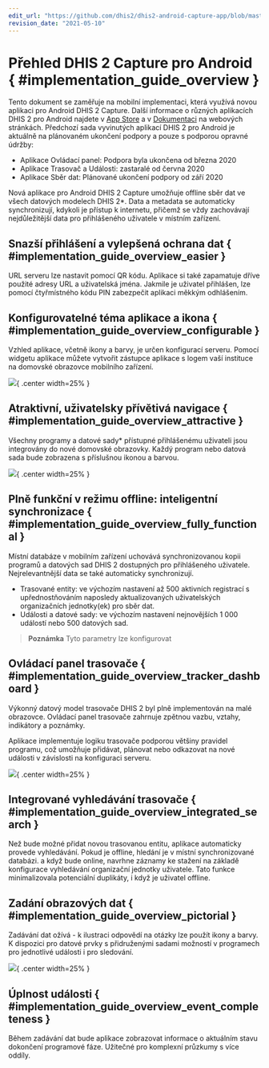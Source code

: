 ```yaml
---
edit_url: "https://github.com/dhis2/dhis2-android-capture-app/blob/master/docs/src/commonmark/en/content/implementation-guide/dhis2-capture-android-overview.md"
revision_date: "2021-05-10"
---
```


# Přehled DHIS 2 Capture pro Android { #implementation_guide_overview }

Tento dokument se zaměřuje na mobilní implementaci, která využívá novou aplikaci pro Android DHIS 2 Capture. Další informace o různých aplikacích DHIS 2 pro Android najdete v [App Store](https://www.dhis2.org/app-store) a v [Dokumentaci](https://www.dhis2.org/android-documentation) na webových stránkách. Předchozí sada vyvinutých aplikací DHIS 2 pro Android je aktuálně na plánovaném ukončení podpory a pouze s podporou opravné údržby:

- Aplikace Ovládací panel: Podpora byla ukončena od března 2020
- Aplikace Trasovač a Události: zastaralé od června 2020
- Aplikace Sběr dat: Plánované ukončení podpory od září 2020

Nová aplikace pro Android DHIS 2 Capture umožňuje offline sběr dat ve všech datových modelech DHIS 2\*. Data a metadata se automaticky synchronizují, kdykoli je přístup k internetu, přičemž se vždy zachovávají nejdůležitější data pro přihlášeného uživatele v místním zařízení.

## Snazší přihlášení a vylepšená ochrana dat { #implementation_guide_overview_easier }

URL serveru lze nastavit pomocí QR kódu. Aplikace si také zapamatuje dříve použité adresy URL a uživatelská jména. Jakmile je uživatel přihlášen, lze pomocí čtyřmístného kódu PIN zabezpečit aplikaci měkkým odhlášením.

## Konfigurovatelné téma aplikace a ikona { #implementation_guide_overview_configurable }

Vzhled aplikace, včetně ikony a barvy, je určen konfigurací serveru. Pomocí widgetu aplikace můžete vytvořit zástupce aplikace s logem vaší instituce na domovské obrazovce mobilního zařízení.

![](resources/images/implementation-guide-login.gif){ .center width=25% }

## Atraktivní, uživatelsky přívětivá navigace { #implementation_guide_overview_attractive }

Všechny programy a datové sady\* přístupné přihlášenému uživateli jsou integrovány do nové domovské obrazovky. Každý program nebo datová sada bude zobrazena s příslušnou ikonou a barvou.

![](resources/images/implementation-guide-user_friendly.gif){ .center width=25% }

## Plně funkční v režimu offline: inteligentní synchronizace { #implementation_guide_overview_fully_functional }

Místní databáze v mobilním zařízení uchovává synchronizovanou kopii programů a datových sad DHIS 2 dostupných pro přihlášeného uživatele. Nejrelevantnější data se také automaticky synchronizují.

- Trasované entity: ve výchozím nastavení až 500 aktivních registrací s upřednostňováním naposledy aktualizovaných uživatelských organizačních jednotky(ek) pro sběr dat.
- Události a datové sady: ve výchozím nastavení nejnovějších 1 000 událostí nebo 500 datových sad.

> **Poznámka** Tyto parametry lze konfigurovat

## Ovládací panel trasovače { #implementation_guide_overview_tracker_dashboard }

Výkonný datový model trasovače DHIS 2 byl plně implementován na malé obrazovce. Ovládací panel trasovače zahrnuje zpětnou vazbu, vztahy, indikátory a poznámky.

Aplikace implementuje logiku trasovače podporou většiny pravidel programu, což umožňuje přidávat, plánovat nebo odkazovat na nové události v závislosti na konfiguraci serveru.

![](resources/images/implementation-guide-tracker_search.png){ .center width=25% }

## Integrované vyhledávání trasovače { #implementation_guide_overview_integrated_search }

Než bude možné přidat novou trasovanou entitu, aplikace automaticky provede vyhledávání. Pokud je offline, hledání je v místní synchronizované databázi. a když bude online, navrhne záznamy ke stažení na základě konfigurace vyhledávání organizační jednotky uživatele. Tato funkce minimalizovala potenciální duplikáty, i když je uživatel offline.

## Zadání obrazových dat { #implementation_guide_overview_pictorial }

Zadávání dat ožívá - k ilustraci odpovědí na otázky lze použít ikony a barvy. K dispozici pro datové prvky s přidruženými sadami možností v programech pro jednotlivé události i pro sledování.

![](resources/images/implementation-guide-pictorial_entry.gif){ .center width=25% }

## Úplnost události { #implementation_guide_overview_event_completeness }

Během zadávání dat bude aplikace zobrazovat informace o aktuálním stavu dokončení programové fáze. Užitečné pro komplexní průzkumy s více oddíly.
